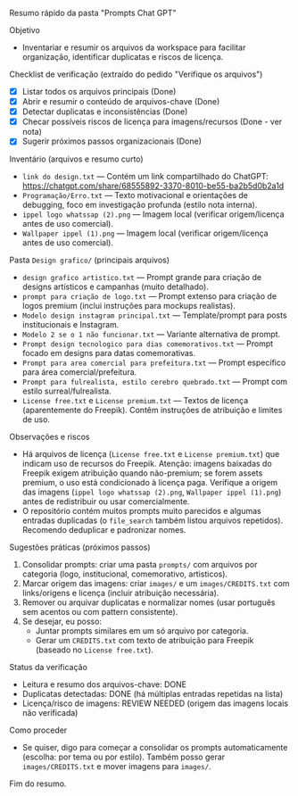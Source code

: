 Resumo rápido da pasta "Prompts Chat GPT"

Objetivo
- Inventariar e resumir os arquivos da workspace para facilitar organização, identificar duplicatas e riscos de licença.

Checklist de verificação (extraído do pedido "Verifique os arquivos")
- [x] Listar todos os arquivos principais (Done)
- [x] Abrir e resumir o conteúdo de arquivos-chave (Done)
- [x] Detectar duplicatas e inconsistências (Done)
- [x] Checar possíveis riscos de licença para imagens/recursos (Done - ver nota)
- [x] Sugerir próximos passos organizacionais (Done)

Inventário (arquivos e resumo curto)
- `link do design.txt` — Contém um link compartilhado do ChatGPT: https://chatgpt.com/share/68555892-3370-8010-be55-ba2b5d0b2a1d
- `Programação/Erro.txt` — Texto motivacional e orientações de debugging, foco em investigação profunda (estilo nota interna).
- `ippel logo whatssap (2).png` — Imagem local (verificar origem/licença antes de uso comercial).
- `Wallpaper ippel (1).png` — Imagem local (verificar origem/licença antes de uso comercial).

Pasta `Design grafico/` (principais arquivos)
- `design grafico artistico.txt` — Prompt grande para criação de designs artísticos e campanhas (muito detalhado).
- `prompt para criação de logo.txt` — Prompt extenso para criação de logos premium (inclui instruções para mockups realistas).
- `Modelo design instagram principal.txt` — Template/prompt para posts institucionais e Instagram.
- `Modelo 2 se o 1 não funcionar.txt` — Variante alternativa de prompt.
- `Prompt design tecnologico para dias comemorativos.txt` — Prompt focado em designs para datas comemorativas.
- `Prompt para area comercial para prefeitura.txt` — Prompt específico para área comercial/prefeitura.
- `Prompt para fulrealista, estilo cerebro quebrado.txt` — Prompt com estilo surreal/fulrealista.
- `License free.txt` e `License premium.txt` — Textos de licença (aparentemente do Freepik). Contêm instruções de atribuição e limites de uso.

Observações e riscos
- Há arquivos de licença (`License free.txt` e `License premium.txt`) que indicam uso de recursos do Freepik. Atenção: imagens baixadas do Freepik exigem atribuição quando não-premium; se forem assets premium, o uso está condicionado à licença paga. Verifique a origem das imagens (`ippel logo whatssap (2).png`, `Wallpaper ippel (1).png`) antes de redistribuir ou usar comercialmente.
- O repositório contém muitos prompts muito parecidos e algumas entradas duplicadas (o `file_search` também listou arquivos repetidos). Recomendo deduplicar e padronizar nomes.

Sugestões práticas (próximos passos)
1. Consolidar prompts: criar uma pasta `prompts/` com arquivos por categoria (logo, institucional, comemorativo, artisticos).
2. Marcar origem das imagens: criar `images/` e um `images/CREDITS.txt` com links/origens e licença (incluir atribuição necessária).
3. Remover ou arquivar duplicatas e normalizar nomes (usar português sem acentos ou com pattern consistente).
4. Se desejar, eu posso:
   - Juntar prompts similares em um só arquivo por categoria.
   - Gerar um `CREDITS.txt` com texto de atribuição para Freepik (baseado no `License free.txt`).

Status da verificação
- Leitura e resumo dos arquivos-chave: DONE
- Duplicatas detectadas: DONE (há múltiplas entradas repetidas na lista)
- Licença/risco de imagens: REVIEW NEEDED (origem das imagens locais não verificada)

Como proceder
- Se quiser, digo para começar a consolidar os prompts automaticamente (escolha: por tema ou por estilo). Também posso gerar `images/CREDITS.txt` e mover imagens para `images/`.

Fim do resumo.
